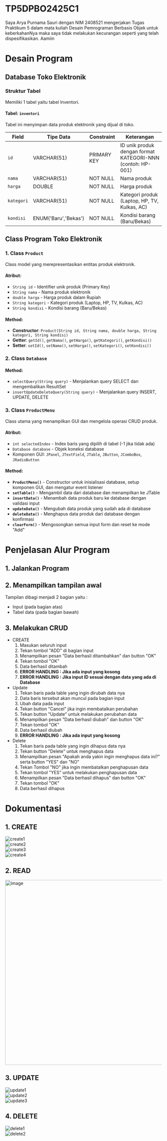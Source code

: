 # TP5DPBO2425C1
Saya Arya Purnama Sauri dengan NIM 2408521 mengerjakan Tugas Praktikum 5 dalam mata kuliah Desain Pemrograman Berbasis Objek untuk keberkahanNya maka saya tidak melakukan kecurangan seperti yang telah dispesifikasikan. Aamiin

# Desain Program

## Database Toko Elektronik

### Struktur Tabel
Memiliki 1 tabel yaitu tabel Inventori.

#### Tabel: `inventori`
Tabel ini menyimpan data produk elektronik yang dijual di toko.


| Field        | Tipe Data             | Constraint   | Keterangan                                                   |
|-------       |-----------            |------------  |------------                                                  |
| `id`         | VARCHAR(51)           | PRIMARY KEY  | ID unik produk dengan format KATEGORI-NNN (contoh: HP-001)   |
| `nama`       | VARCHAR(51)           | NOT NULL     | Nama produk                                                  |
| `harga`      | DOUBLE                | NOT NULL     | Harga produk                                                 |
| `kategori`   | VARCHAR(51)           | NOT NULL     | Kategori produk (Laptop, HP, TV, Kulkas, AC)                 |
| `kondisi`    | ENUM('Baru','Bekas')  | NOT NULL     | Kondisi barang (Baru/Bekas)                                  |

##  Class Program Toko Elektronik

### 1. Class `Product`
Class model yang merepresentasikan entitas produk elektronik.

#### Atribut:
- `String id` - Identifier unik produk (Primary Key)
- `String nama` - Nama produk elektronik
- `double harga` - Harga produk dalam Rupiah
- `String kategori` - Kategori produk (Laptop, HP, TV, Kulkas, AC)
- `String kondisi` - Kondisi barang (Baru/Bekas)

#### Method:
- **Constructor**: `Product(String id, String nama, double harga, String kategori, String kondisi)`
- **Getter**: `getId()`, `getNama()`, `getHarga()`, `getKategori()`, `getKondisi()`
- **Setter**: `setId()`, `setNama()`, `setHarga()`, `setKategori()`, `setKondisi()`

### 2. Class `Database`

#### Method:
- `selectQuery(String query)` - Menjalankan query SELECT dan mengembalikan ResultSet
- `insertUpdateDeleteQuery(String query)` - Menjalankan query INSERT, UPDATE, DELETE

### 3. Class `ProductMenu`
Class utama yang menampilkan GUI dan mengelola operasi CRUD produk.

#### Atribut:
- `int selectedIndex` - Index baris yang dipilih di tabel (-1 jika tidak ada)
- `Database database` - Objek koneksi database
- Komponen GUI: `JPanel`, `JTextField`, `JTable`, `JButton`, `JComboBox`, `JRadioButton`

#### Method:
- **`ProductMenu()`** - Constructor untuk inisialisasi database, setup komponen GUI, dan mengatur event listener
- **`setTable()`** - Mengambil data dari database dan menampilkan ke JTable
- **`insertData()`** - Menambah data produk baru ke database dengan validasi input
- **`updateData()`** - Mengubah data produk yang sudah ada di database
- **`deleteData()`** - Menghapus data produk dari database dengan konfirmasi
- **`clearForm()`** - Mengosongkan semua input form dan reset ke mode "Add"

# Penjelasan Alur Program
## 1. Jalankan Program
## 2. Menampilkan tampilan awal 
   Tampilan dibagi menjadi 2 bagian yaitu :
 - Input (pada bagian atas) 
 - Tabel data (pada bagian bawah)
## 3. Melakukan CRUD
   * CREATE
      1. Masukan seluruh input
      2. Tekan tombol "ADD" di bagian input
      3. Menampilkan pesan "Data berhasil ditambahkan" dan button "OK"
      3. Tekan tombol "OK"
      4. Data berhasil ditambah
      5. **ERROR HANDLING : Jika ada input yang kosong**
      5. **ERROR HANDLING : Jika input ID sesuai dengan data yang ada di Database**
   * Update
      1. Tekan baris pada table yang ingin dirubah data nya
      2. Data baris tersebut akan muncul pada bagian input
      3. Ubah data pada input
      4. Tekan button "Cancel" jika ingin membatalkan perubahan
      5. Tekan button "Update" untuk melakukan perubahan data
      6. Menampilkan pesan "Data berhasil diubah" dan button "OK"
      7. Tekan tombol "OK"
      8. Data berhasil diubah
      9. **ERROR HANDLING  : Jika ada input yang kosong**
   * Delete
      1. Tekan baris pada table yang ingin dihapus data nya
      2. Tekan button "Delete" untuk menghapus data
      3. Menampilkan pesan "Apakah anda yakin ingin menghapus data ini?" serta button "YES" dan "NO"
      4. Tekan Tombol "NO" jika ingin membatalkan penghapusan data
      5. Tekan tombol "YES" untuk melakukan penghapusan data
      6. Menampilkan pesan "Data berhasil dihapus" dan button "OK"
      7. Tekan tombol "OK"
      8. Data berhasil dihapus

# Dokumentasi
## 1. CREATE
![create1](https://github.com/user-attachments/assets/82d690ce-07c5-442d-a74b-bad746e66a7e)<br>
![create2](https://github.com/user-attachments/assets/ee210af5-c018-486f-ba11-4f2cdc76ad7f)<br>
![create3](https://github.com/user-attachments/assets/2fef93c1-20be-4892-b8a2-21affaf5e47d)<br>
![create4](https://github.com/user-attachments/assets/21dfaf0b-880d-4dbe-af24-a9f5e1183a4d)<br>

## 2. READ
<img width="686" height="593" alt="image" src="https://github.com/user-attachments/assets/4288e0d1-e5bd-464c-95ab-1f90842afbb6" /><br>

## 3. UPDATE
![update1](https://github.com/user-attachments/assets/b71b05fc-1e87-4396-88c7-bc091c239fad)<br>
![update2](https://github.com/user-attachments/assets/c0538ee7-eed2-4c87-8fba-dbf1a3fa6470)<br>
![update3](https://github.com/user-attachments/assets/3a4afa33-d931-48ba-91e7-6ac88a901e1b)<br>

## 4. DELETE
![delete1](https://github.com/user-attachments/assets/9cb2de49-fd60-473c-b762-a67e78b78c08)<br>
![delete2](https://github.com/user-attachments/assets/a3f01851-edbe-48c5-b600-d85500cccb9a)<br>


